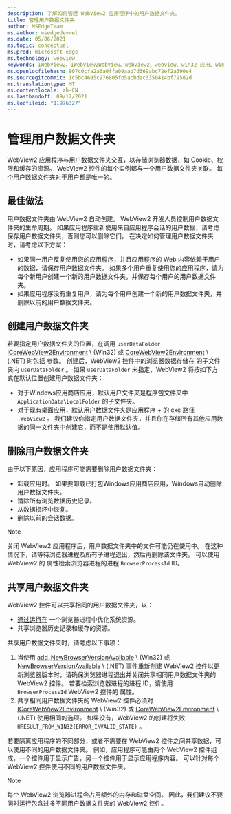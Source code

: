 ```yaml
---
description: 了解如何管理 WebView2 应用程序中的用户数据文件夹。
title: 管理用户数据文件夹
author: MSEdgeTeam
ms.author: msedgedevrel
ms.date: 05/06/2021
ms.topic: conceptual
ms.prod: microsoft-edge
ms.technology: webview
keywords: IWebView2、IWebView2WebView、webview2、webview、win32 应用、win32、edge、ICoreWebView2、ICoreWebView2Host、浏览器控件、边缘 html、用户数据文件夹
ms.openlocfilehash: 807c0cfa2a6a0ffa09aab7d369abc72ef2a390e4
ms.sourcegitcommit: 1c5bc4695c976805fb5acbdac3350414bf79582d
ms.translationtype: MT
ms.contentlocale: zh-CN
ms.lasthandoff: 09/12/2021
ms.locfileid: "11976327"
---
```

# <a name="manage-the-user-data-folder"></a>管理用户数据文件夹  

WebView2 应用程序与用户数据文件夹交互，以存储浏览器数据，如 Cookie、权限和缓存的资源。  WebView2 控件的每个实例都与一个用户数据文件夹关联。  每个用户数据文件夹对于用户都是唯一的。  

## <a name="best-practices"></a>最佳做法  

用户数据文件夹由 WebView2 自动创建。  WebView2 开发人员控制用户数据文件夹的生命周期。  如果应用程序重新使用来自应用程序会话的用户数据，请考虑保存用户数据文件夹，否则您可以删除它们。  在决定如何管理用户数据文件夹时，请考虑以下方案：  

*   如果同一用户反复使用您的应用程序，并且应用程序的 Web 内容依赖于用户的数据，请保存用户数据文件夹。  如果多个用户重复使用您的应用程序，请为每个新用户创建一个新的用户数据文件夹，并保存每个用户的用户数据文件夹。
*   如果应用程序没有重复用户，请为每个用户创建一个新的用户数据文件夹，并删除以前的用户数据文件夹。  
    
## <a name="create-user-data-folders"></a>创建用户数据文件夹  

若要指定用户数据文件夹的位置，在调用 `userDataFolder` [ICoreWebView2Environment](/microsoft-edge/webview2/reference/win32/icorewebview2environment) \ (Win32\) 或 [CoreWebView2Environment](/dotnet/api/microsoft.web.webview2.core.corewebview2environment) \ (.NET\) 时包括 参数。  创建后，WebView2 控件中的浏览器数据存储在 的子文件夹内 `userDataFolder` 。  如果 `userDataFolder` 未指定，WebView2 将按如下方式在默认位置创建用户数据文件夹：  

*   对于Windows应用商店应用，默认用户文件夹是程序包文件夹中 `ApplicationData\LocalFolder` 的子文件夹。  
*   对于现有桌面应用，默认用户数据文件夹是应用程序 + 的 exe 路径 `.WebView2` 。  我们建议你指定用户数据文件夹，并且你在存储所有其他应用数据的同一文件夹中创建它，而不是使用默认值。  
    
## <a name="delete-user-data-folders"></a>删除用户数据文件夹  

由于以下原因，应用程序可能需要删除用户数据文件夹：

*   卸载应用时。  如果要卸载已打包Windows应用商店应用，Windows自动删除用户数据文件夹。  
*   清除所有浏览数据历史记录。  
*   从数据损坏中恢复。  
*   删除以前的会话数据。  
    
> [!NOTE]
> 关闭 WebView2 应用程序后，用户数据文件夹中的文件可能仍在使用中。  在这种情况下，请等待浏览器进程及所有子进程退出，然后再删除该文件夹。  可以使用 WebView2 的 属性检索浏览器进程的进程 `BrowserProcessId` ID。  

## <a name="share-user-data-folders"></a>共享用户数据文件夹  

WebView2 控件可以共享相同的用户数据文件夹，以：  

*   [通过运行在](../concepts/process-model.md) 一个浏览器进程中优化系统资源。  
*   共享浏览器历史记录和缓存的资源。  
    
共享用户数据文件夹时，请考虑以下事项：  

1.  当使用 [add_NewBrowserVersionAvailable](/microsoft-edge/webview2/reference/win32/icorewebview2environment#add_newbrowserversionavailable) \ (Win32\) 或 [NewBrowserVersionAvailable](/dotnet/api/microsoft.web.webview2.core.corewebview2environment.newbrowserversionavailable) \ (.NET\) 事件重新创建 WebView2 控件以更新浏览器版本时，请确保浏览器进程退出并关闭共享相同用户数据文件夹的 WebView2 控件。  若要检索浏览器进程的进程 ID，请使用 `BrowserProcessId` WebView2 控件的 属性。  
1.  共享相同用户数据文件夹的 WebView2 控件必须对 [ICoreWebView2Environment](/microsoft-edge/webview2/reference/win32/icorewebview2environment) \ (Win32\) 或 [CoreWebView2Environment](/dotnet/api/microsoft.web.webview2.core.corewebview2environment) \ (.NET\) 使用相同的选项。  如果没有，WebView2 的创建将失败 `HRESULT_FROM_WIN32(ERROR_INVALID_STATE)` 。  
    
若要隔离应用程序的不同部分，或者不需要在 WebView2 控件之间共享数据，可以使用不同的用户数据文件夹。  例如，应用程序可能由两个 WebView2 控件组成，一个控件用于显示广告，另一个控件用于显示应用程序内容。  可以针对每个 WebView2 控件使用不同的用户数据文件夹。

> [!NOTE]
> 每个 WebView2 浏览器进程会占用额外的内存和磁盘空间。  因此，我们建议不要同时运行包含过多不同用户数据文件夹的 WebView2 控件。  

